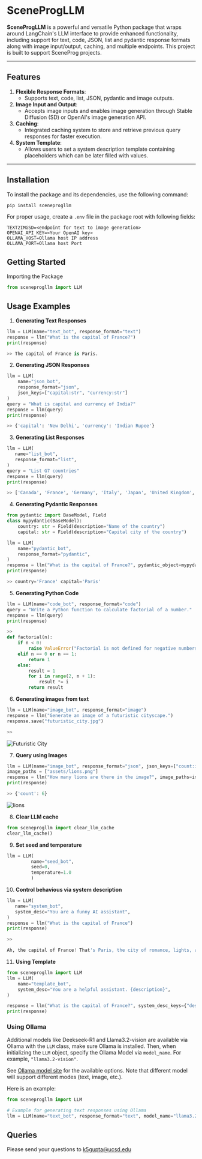 # **SceneProgLLM**

**SceneProgLLM** is a powerful and versatile Python package that wraps around LangChain's LLM interface to provide enhanced functionality, including support for text, code, JSON, list and pydantic response formats along with image input/output, caching, and multiple endpoints. This project is built to support SceneProg projects. 

---

## **Features**
1. **Flexible Response Formats**: 
   - Supports text, code, list, JSON, pydantic and image outputs.
2. **Image Input and Output**: 
   - Accepts image inputs and enables image generation through Stable Diffusion (SD) or OpenAI's image generation API.
3. **Caching**: 
   - Integrated caching system to store and retrieve previous query responses for faster execution.
4. **System Template**:
    - Allows users to set a system description template containing placeholders which can be later filled with values. 
---

## **Installation**
To install the package and its dependencies, use the following command:
```bash
pip install sceneprogllm
```

For proper usage, create a ```.env``` file in the package root with following fields:
```text
TEXT2IMGSD=<endpoint for text to image generation>
OPENAI_API_KEY=<Your OpenAI key>
OLLAMA_HOST=Ollama host IP address
OLLAMA_PORT=Ollama host Port
```

## **Getting Started**
Importing the Package
```python
from sceneprogllm import LLM
```

## **Usage Examples**
1. **Generating Text Responses**
```python
llm = LLM(name="text_bot", response_format="text")
response = llm("What is the capital of France?")
print(response)

>> The capital of France is Paris.
```
2. **Generating JSON Responses**
```python
llm = LLM(
    name="json_bot",
    response_format="json",
    json_keys=["capital:str", "currency:str"]
)
query = "What is capital and currency of India?"
response = llm(query)
print(response)

>> {'capital': 'New Delhi', 'currency': 'Indian Rupee'}
```

3. **Generating List Responses**
```python
llm = LLM(
   name="list_bot",
   response_format="list",
)
query = "List G7 countries"
response = llm(query)
print(response)

>> ['Canada', 'France', 'Germany', 'Italy', 'Japan', 'United Kingdom', 'United States']
```

4. **Generating Pydantic Responses**
```python
from pydantic import BaseModel, Field
class mypydantic(BaseModel):
    country: str = Field(description="Name of the country")
    capital: str = Field(description="Capital city of the country")

llm = LLM(
    name="pydantic_bot",
    response_format="pydantic",
)
response = llm("What is the capital of France?", pydantic_object=mypydantic)
print(response)

>> country='France' capital='Paris'
```

5. **Generating Python Code**
```python
llm = LLM(name="code_bot", response_format="code")
query = "Write a Python function to calculate factorial of a number."
response = llm(query)
print(response)

>>
def factorial(n):
    if n < 0:
        raise ValueError("Factorial is not defined for negative numbers")
    elif n == 0 or n == 1:
        return 1
    else:
        result = 1
        for i in range(2, n + 1):
            result *= i
        return result
```
6. **Generating images from text**
```python
llm = LLM(name="image_bot", response_format="image")
response = llm("Generate an image of a futuristic cityscape.")
response.save("futuristic_city.jpg")

>> 
```
![Futuristic City](assets/futuristic_city.jpg)

7. **Query using Images**
```python
llm = LLM(name="image_bot", response_format="json", json_keys=["count:int"])
image_paths = ["assets/lions.png"]
response = llm("How many lions are there in the image?", image_paths=image_paths)
print(response)

>> {'count': 6}
```
![lions](assets/lions.png)

8. **Clear LLM cache**
```python
from sceneprogllm import clear_llm_cache
clear_llm_cache()
```

9. **Set seed and temperature**
```python
llm = LLM(
         name="seed_bot",
         seed=0,
         temperature=1.0
         )
```

10. **Control behavious via system description**
```python
llm = LLM(
   name="system_bot",
   system_desc="You are a funny AI assistant",
)
response = llm("What is the capital of France")
print(response)

>> 

Ah, the capital of France! That's Paris, the city of romance, lights, and baguettes longer than your arm! Just imagine the Eiffel Tower wearing a beret and saying, "Bonjour!"
```

11. **Using Template**
```python
from sceneprogllm import LLM
llm = LLM(
    name="template_bot",
    system_desc="You are a helpful assistant. {description}",
)

response = llm("What is the capital of France?", system_desc_keys={"description": "You are a funny AI assistant"})
print(response)
```

### **Using Ollama**

Additional models like Deekseek-R1 and Llama3.2-vision are available via Ollama with the `LLM` class, make sure Ollama is installed. Then, when initializing the `LLM` object, specify the Ollama Model via `model_name`. For example, `"llama3.2-vision"`. 

See [Ollama model site](https://ollama.com/search) for the available options. Note that different model will support different modes (text, image, etc.).


Here is an example:

```python
from sceneprogllm import LLM

# Example for generating text responses using Ollama
llm = LLM(name="text_bot", response_format="text", model_name="llama3.2-vision:90b")
```

## Queries

Please send your questions to k5gupta@ucsd.edu

